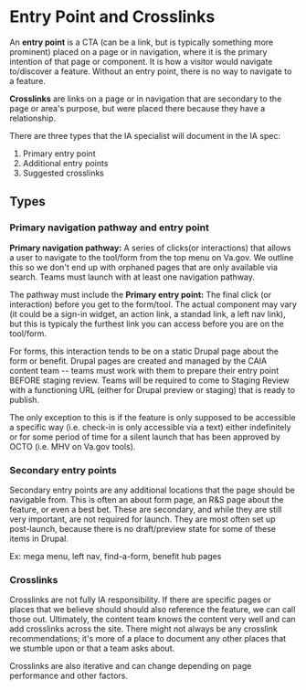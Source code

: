 # Entry Point and Crosslinks

An **entry point** is a CTA (can be a link, but is typically something more prominent) placed on a page or in navigation, where it is the primary intention of that page or component.  It is how a visitor would navigate to/discover a feature. Without an entry point, there is no way to navigate to a feature.

**Crosslinks** are links on a page or in navigation that are secondary to the page or area's purpose, but were placed there because they have a relationship.

There are three types that the IA specialist will document in the IA spec:

1. Primary entry point
2. Additional entry points
3. Suggested crosslinks

## Types

### Primary navigation pathway and entry point

**Primary navigation pathway:** A series of clicks(or interactions) that allows a user to navigate to the tool/form from the top menu on Va.gov. We outline this so we don't end up with orphaned pages that are only available via search. Teams must launch with at least one navigation pathway.

The pathway must include the **Primary entry point:** The final click (or interaction) before you get to the form/tool. The actual component may vary (it could be a sign-in widget, an action link, a standad link, a left nav link), but this is typicaly the furthest link you can access before you are on the tool/form. 

For forms, this interaction tends to be on a static Drupal page about the form or benefit. Drupal pages are created and managed by the CAIA content team -- teams must work with them to prepare their entry point BEFORE staging review. Teams will be required to come to Staging Review with a functioning URL (either for Drupal preview or staging) that is ready to publish.

The only exception to this is if the feature is only supposed to be accessible a specific way (i.e. check-in is only accessible via a text) either indefinitely or for some period of time for a silent launch that has been approved by OCTO (i.e. MHV on Va.gov tools).

### Secondary entry points
Secondary entry points are any additional locations that the page should be navigable from. This is often an about form page, an R&S page about the feature, or even a best bet. These are secondary, and while they are still very important, are not required for launch. They are most often set up post-launch, because there is no draft/preview state for some of these items in Drupal. 

Ex: mega menu, left nav, find-a-form, benefit hub pages


### Crosslinks
Crosslinks are not fully IA responsibility. If there are specific pages or places that we believe should should also reference the feature, we can call those out. Ultimately, the content team knows the content very well and can add crosslinks across the site. There might not always be any crosslink recommendations; it's more of a place to document any other places that we stumble upon or that a team asks about.

Crosslinks are also iterative and can change depending on page performance and other factors.
